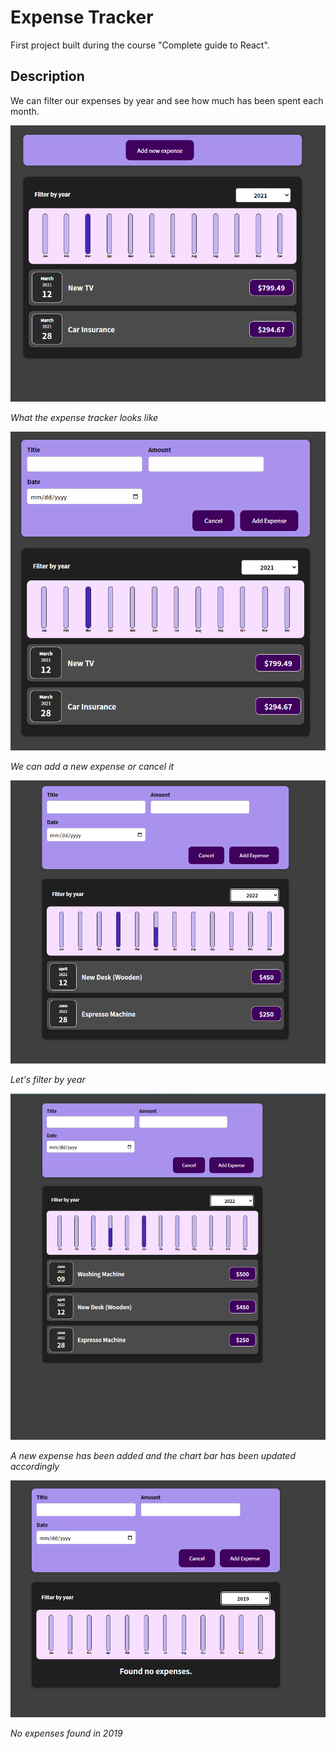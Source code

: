 # Expense Tracker

First project built during the course "Complete guide to React". 

## Description

We can filter our expenses by year and see how much has been spent each month.

![](../images/01-first-project.PNG)

_What the expense tracker looks like_

![](../images/02-first-project.PNG)

_We can add a new expense or cancel it_

![](../images/03-first-project.PNG)

_Let's filter by year_

![](../images/05-first-project.PNG)

_A new expense has been added and the chart bar has been updated accordingly_

![](../images/04-first-project.PNG)

_No expenses found in 2019_
